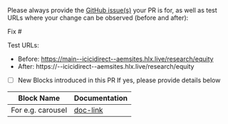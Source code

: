 Please always provide the [GitHub issue(s)](../issues) your PR is for, as well as test URLs where your change can be observed (before and after):

Fix #<gh-issue-id>

Test URLs:
- Before: https://main--icicidirect--aemsites.hlx.live/research/equity
- After: https://<branch>--icicidirect--aemsites.hlx.live/research/equity

- [ ] New Blocks introduced in this PR
      If yes, please provide details below

Block Name    | Documentation
------------- | -------------
 For e.g. carousel | [doc-link](https://main--icicidirect--aemsites.hlx.page/tools/sidekick/library.html?plugin=blocks&path=/sidekick/blocks/carousel&index=0)
